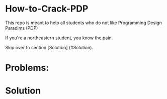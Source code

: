 # How-to-Crack-PDP
This repo is meant to help all students who do not like Programming Design Paradims (PDP)

If you're a northeastern student, you know the pain.

Skip over to section [Solution] (#Solution).

# Problems:


# Solution









